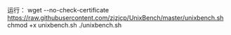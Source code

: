 运行：
wget --no-check-certificate https://raw.githubusercontent.com/zjzjcp/UnixBench/master/unixbench.sh
chmod +x unixbench.sh
./unixbench.sh

